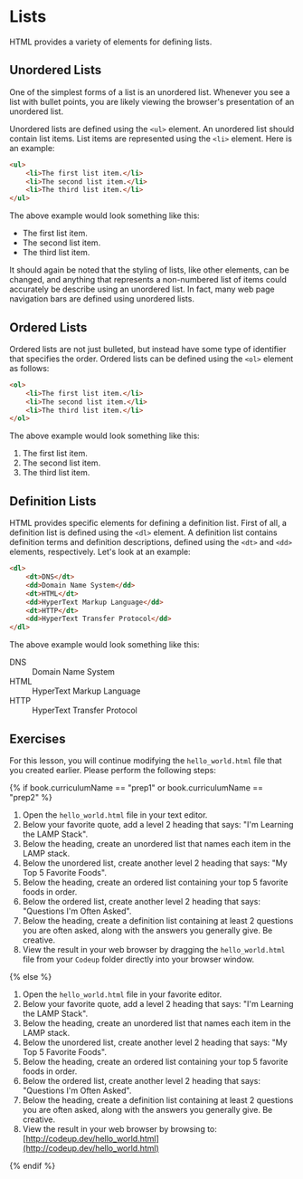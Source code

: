 # Lists

HTML provides a variety of elements for defining lists.

## Unordered Lists

One of the simplest forms of a list is an unordered list. Whenever you see a list with bullet points, you are likely viewing the browser's presentation of an unordered list.

Unordered lists are defined using the `<ul>` element. An unordered list should contain list items. List items are represented using the `<li>` element. Here is an example:

```html
<ul>
    <li>The first list item.</li>
    <li>The second list item.</li>
    <li>The third list item.</li>
</ul>
```

The above example would look something like this:

- The first list item.
- The second list item.
- The third list item.

It should again be noted that the styling of lists, like other elements, can be changed, and anything that represents a non-numbered list of items could accurately be describe using an unordered list. In fact, many web page navigation bars are defined using unordered lists.

## Ordered Lists

Ordered lists are not just bulleted, but instead have some type of identifier that specifies the order. Ordered lists can be defined using the `<ol>` element as follows:

```html
<ol>
    <li>The first list item.</li>
    <li>The second list item.</li>
    <li>The third list item.</li>
</ol>
```

The above example would look something like this:

1. The first list item.
2. The second list item.
3. The third list item.

## Definition Lists

HTML provides specific elements for defining a definition list. First of all, a definition list is defined using the `<dl>` element. A definition list contains definition terms and definition descriptions, defined using the `<dt>` and `<dd>` elements, respectively. Let's look at an example:

```html
<dl>
    <dt>DNS</dt>
    <dd>Domain Name System</dd>
    <dt>HTML</dt>
    <dd>HyperText Markup Language</dd>
    <dt>HTTP</dt>
    <dd>HyperText Transfer Protocol</dd>
</dl>
```

The above example would look something like this:

<dl>
    <dt>DNS</dt>
    <dd>Domain Name System</dd>
    <dt>HTML</dt>
    <dd>HyperText Markup Language</dd>
    <dt>HTTP</dt>
    <dd>HyperText Transfer Protocol</dd>
</dl>

## Exercises

For this lesson, you will continue modifying the `hello_world.html` file that you created earlier. Please perform the following steps:

{% if book.curriculumName == "prep1" or book.curriculumName == "prep2" %}

1. Open the `hello_world.html` file in your text editor.
1. Below your favorite quote, add a level 2 heading that says: "I'm Learning the LAMP Stack".
1. Below the heading, create an unordered list that names each item in the LAMP stack.
1. Below the unordered list, create another level 2 heading that says: "My Top 5 Favorite Foods".
1. Below the heading, create an ordered list containing your top 5 favorite foods in order.
1. Below the ordered list, create another level 2 heading that says: "Questions I'm Often Asked".
1. Below the heading, create a definition list containing at least 2 questions you are often asked, along with the answers you generally give. Be creative.
1. View the result in your web browser by dragging the `hello_world.html` file from your `Codeup` folder directly into your browser window.

{% else %}

1. Open the `hello_world.html` file in your favorite editor.
1. Below your favorite quote, add a level 2 heading that says: "I'm Learning the LAMP Stack".
1. Below the heading, create an unordered list that names each item in the LAMP stack.
1. Below the unordered list, create another level 2 heading that says: "My Top 5 Favorite Foods".
1. Below the heading, create an ordered list containing your top 5 favorite foods in order.
1. Below the ordered list, create another level 2 heading that says: "Questions I'm Often Asked".
1. Below the heading, create a definition list containing at least 2 questions you are often asked, along with the answers you generally give. Be creative.
1. View the result in your web browser by browsing to: [http://codeup.dev/hello_world.html](http://codeup.dev/hello_world.html)

{% endif %}
